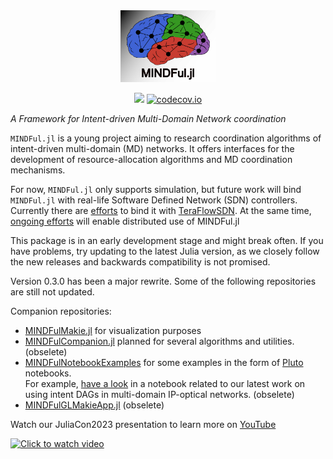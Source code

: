<div align="center"> 
<img src="images/MINDFul-wtext.svg" alt="MINDFul-wtext" width="30%"></img>

[![](https://img.shields.io/badge/docs-dev-blue.svg)](https://UniStuttgart-IKR.github.io/MINDFul.jl/dev)
[![codecov.io](http://codecov.io/github/UniStuttgart-IKR/MINDFul.jl/coverage.svg?branch=main)](http://codecov.io/github/UniStuttgart-IKR/MINDFul.jl?branch=main)

</div>

*A Framework for Intent-driven Multi-Domain Network coordination*

`MINDFul.jl` is a young project aiming to research coordination algorithms of intent-driven multi-domain (MD) networks.
It offers interfaces for the development of resource-allocation algorithms and MD coordination mechanisms.

For now, `MINDFul.jl` only supports simulation, but future work will bind `MINDFul.jl` with real-life Software Defined Network (SDN) controllers. 
Currently there are [efforts](https://github.com/UniStuttgart-IKR/MINDFulTeraFlowSDN.jl) to bind it with [TeraFlowSDN](https://www.teraflow-h2020.eu/).
At the same time, [ongoing efforts](https://github.com/UniStuttgart-IKR/MINDFul.jl/pull/16) will enable distributed use of MINDFul.jl


This package is in an early development stage and might break often.
If you have problems, try updating to the latest Julia version, as we closely follow the new releases and backwards compatibility is not promised.

Version 0.3.0 has been a major rewrite.
Some of the following repositories are still not updated.

Companion repositories:
- [MINDFulMakie.jl](https://github.com/UniStuttgart-IKR/MINDFulMakie.jl) for visualization purposes
- [MINDFulCompanion.jl](https://github.com/UniStuttgart-IKR/MINDFulCompanion.jl) planned for several algorithms and utilities. (obselete)
- [MINDFulNotebookExamples](https://github.com/UniStuttgart-IKR/MINDFulNotebookExamples.jl) for some examples in the form of [Pluto](https://github.com/fonsp/Pluto.jl) notebooks.\
For example, [have a look](https://unistuttgart-ikr.github.io/MINDFulNotebookExamples.jl/intentDAGinMD.html) in a notebook related to our latest work on using intent DAGs in multi-domain IP-optical networks. (obselete)
- [MINDFulGLMakieApp.jl](https://github.com/UniStuttgart-IKR/MINDFulGLMakieApp.jl) (obselete)


Watch our JuliaCon2023 presentation to learn more on [YouTube](https://www.youtube.com/watch?v=LrCFRWym0Lc)

[![Click to watch video](https://img.youtube.com/vi/LrCFRWym0Lc/0.jpg)](https://www.youtube.com/watch?v=LrCFRWym0Lc)

